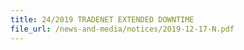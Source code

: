 ```yaml
---
title: 24/2019 TRADENET EXTENDED DOWNTIME 
file_url: /news-and-media/notices/2019-12-17-N.pdf
---
```

